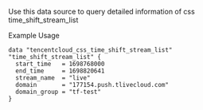 Use this data source to query detailed information of css time_shift_stream_list

Example Usage

```hcl
data "tencentcloud_css_time_shift_stream_list" "time_shift_stream_list" {
  start_time   = 1698768000
  end_time     = 1698820641
  stream_name  = "live"
  domain       = "177154.push.tlivecloud.com"
  domain_group = "tf-test"
}
```